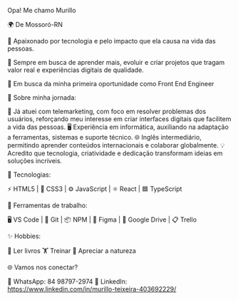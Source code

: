  Opa! Me chamo Murillo

🌍 De Mossoró-RN

💙 Apaixonado por tecnologia e pelo impacto que ela causa na vida das pessoas.

🧠 Sempre em busca de aprender mais, evoluir e criar projetos que tragam valor real e experiências digitais de qualidade.

🎯 Em busca da minha primeira oportunidade como Front End Engineer

🌱 Sobre minha jornada:

💼 Já atuei com telemarketing, com foco em resolver problemas dos usuários, reforçando meu interesse em criar interfaces digitais que facilitem a vida das pessoas.
🖥️ Experiência em informática, auxiliando na adaptação a ferramentas, sistemas e suporte técnico.
🌐 Inglês intermediário, permitindo aprender conteúdos internacionais e colaborar globalmente.
💡 Acredito que tecnologia, criatividade e dedicação transformam ideias em soluções incríveis.

🚀 Tecnologias:

⚡ HTML5 | 🎨 CSS3 | ⚙️ JavaScript | ⚛️ React | 🟦 TypeScript

🧰 Ferramentas de trabalho:

🖥️ VS Code | 🐙 Git | 📦 NPM | 🎨 Figma | 📁 Google Drive | 📋 Trello

✨ Hobbies:

📖 Ler livros
🏋️ Treinar
🌄 Apreciar a natureza


🌐 Vamos nos conectar?

📱 WhatsApp: 84 98797-2974
💼 LinkedIn: https://www.linkedin.com/in/murillo-teixeira-403692229/







